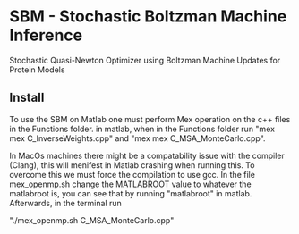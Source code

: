 # SBM - Stochastic Boltzman Machine Inference
Stochastic Quasi-Newton Optimizer using Boltzman Machine Updates for Protein Models

## Install
To use the SBM on Matlab one must perform Mex operation on the c++ files in the Functions folder.
in matlab, when in the Functions folder run 
"mex mex C_InverseWeights.cpp" 
and 
"mex mex C_MSA_MonteCarlo.cpp".

In MacOs machines there might be a compatability issue with the compiler (Clang), this will menifest in Matlab crashing when running this.
To overcome this we must force the compilation to use gcc. In the file mex_openmp.sh change the MATLABROOT value to whatever the matlabroot is,
you can see that by running "matlabroot" in matlab. Afterwards, in the terminal run 

"./mex_openmp.sh C_MSA_MonteCarlo.cpp"
 
